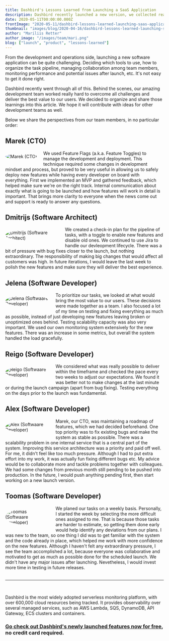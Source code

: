 ```yaml
---
title: Dashbird's Lessons Learned from Launching a SaaS Application
description: Dashbird recently launched a new version, we collected really good lessons learned from our development team
date: 2020-05-11T00:00:00.000Z
frontImage: "2020-05-11/dashbird-lessons-learned-launching-saas-application.png"
thumbnail: "images/blog/2020-04-16/dashbird-lessons-learned-launching-saas-application.png"
author: "Mariliis Retter"
author_image: "/images/team/mari.png"
blog: ["launch", "product", "lessons-learned"]
---
```


From the development and operations side, launching a new software application can be quite challenging. Deciding which tools to use, how to organize the task pipeline, managing collaboration among team members, monitoring performance and potential issues after launch, etc. It's not easy to get it done right.

Dashbird recently went through all of this. Behind the scenes, our amazing development team worked really hard to overcome all challenges and deliver the best value to our users. We decided to organize and share those learnings into this article. We hope it will contribute with ideas for other development teams as well.

Below we share the perspectives from our team members, in no particular order:

## Marek (CTO)

<div class="text-justify">
    <div style="float: left; max-width: 180px; margin: 10px 20px 10px 0px;">
        <img style="border-radius: 50%; max-width: 170px;" src="/images/team/marek.jpg" alt="Marek (CTO)">
    </div>
    We used Feature Flags (a.k.a. Feature Toggles) to manage the development and deployment. This technique required some changes in development mindset and process, but proved to be very useful in allowing us to safely deploy new features while having every developer on board with everything. First we implemented an MVP and gathered feedback, which helped make sure we're on the right track. Internal communication about exactly what is going to be launched and how features will work in detail is important. That brings more clarity to everyone when the news come out and support is ready to answer any questions.
</div>

## Dmitrijs (Software Architect)

<div class="text-justify">
    <div style="float: left; max-width: 180px; margin: 10px 20px 10px 0px;">
        <img style="border-radius: 50%; max-width: 170px;" src="/images/team/dmitrijs.png" alt="Dmitrijs (Software Architect)">
    </div>
    We created a check-in plan for the pipeline of tasks, with a toggle to enable new features and disable old ones. We continued to use Jira to handle our devleopment lifecycle. There was a bit of pressure with bug fixes closer to the launch, but nothing extraordinary. The responsibility of making big changes that would affect all customers was high. In future iterations, I would leave the last week to polish the new features and make sure they will deliver the best experience.
</div>

## Jelena (Software Developer)

<div class="text-justify">
    <div style="float: left; max-width: 150px; margin: 10px 20px 10px 0px;">
        <img style="border-radius: 50%; max-width: 140px;" src="/images/team/jelena.jpg" alt="Jelena (Softwaare Developer)">
    </div>
    To prioritize our tasks, we looked at what would bring the most value to our users. These decisions were made together as a team. I also focused a lot of my time on testing and fixing everything as much as possible, instead of just developing new features leaving broken or unoptimized ones behind. Testing scalability capacity was also very important. We used our own monitoring system extensively for the new features. There was an increase in some metrics, but overall the system handled the load gracefully.
</div>

## Reigo (Software Developer)

<div class="text-justify">
    <div style="float: left; max-width: 150px; margin: 10px 20px 10px 0px;">
        <img style="border-radius: 50%; max-width: 140px;" src="/images/team/reigo.jpg" alt="Reigo (Softwaare Developer)">
    </div>
    We considered what was really possible to deliver within the timeframe and checked the pace every two weeks to adjust our expectations. We found it was better not to make changes at the last minute or during the launch campaign (apart from bug fixing). Testing everything on the days prior to the launch was fundamental.
</div>

## Alex (Software Developer)

<div class="text-justify">
    <div style="float: left; max-width: 150px; margin: 10px 20px 10px 0px;">
        <img style="border-radius: 50%; max-width: 140px;" src="/images/team/alex.jpg" alt="Alex (Softwaare Developer)">
    </div>
    Marek, our CTO, was maintaining a roadmap of features, which we had decided beforehand. One top priority was to fix existing bugs and make the system as stable as possible. There was a scalability problem in one internal service that is a central part of the system. Improving this service architecture was a priority and paid off well. For me, it didn't feel like too much pressure. Although I had to put extra effort into my work, it was actually fun fixing different bugs etc. My advice would be to collaborate more and tackle problems together with colleagues. We had some changes from previous month still pending to be pushed into production. In the future, I would push anything pending first, then start working on a new launch version.
</div>

## Toomas (Software Developer)

<div class="text-justify">
    <div style="float: left; max-width: 150px; margin: 10px 20px 10px 0px;">
        <img style="border-radius: 50%; max-width: 140px;" src="/images/team/toomas.jpg" alt="Toomas (Softwaare Developer)">
    </div>
    We planed our tasks on a weekly basis. Personally, I started the week by selecting the more difficult ones assigned to me. That is because those tasks are harder to estimate, so getting them done early would help identify any deviations from our plans. I was new to the team, so one thing I did was to get familiar with the system and the code already in place, which helped me work with more confidence on the new features. Although I haven't felt any extraordinary pressure, I see the team accomplished a lot, because everyone was collaborative and motivated to get as much as possible done for the scheduled launch. We didn't have any major issues after launching. Nevetheless, I would invest more time in testing in future releases.
</div>

<br>

<hr>

<br>

Dashbird is the most widely adopted serverless monitoring platform, with over 600,000 cloud resources being tracked. It provides observability over several managed services, such as AWS Lambda, SQS, DynamoDB, API Gateway, ECS clusters and containers.

### [Go check out Dashbird's newly launched features now for free](https://dashbird.io/#register), no credit card required.

